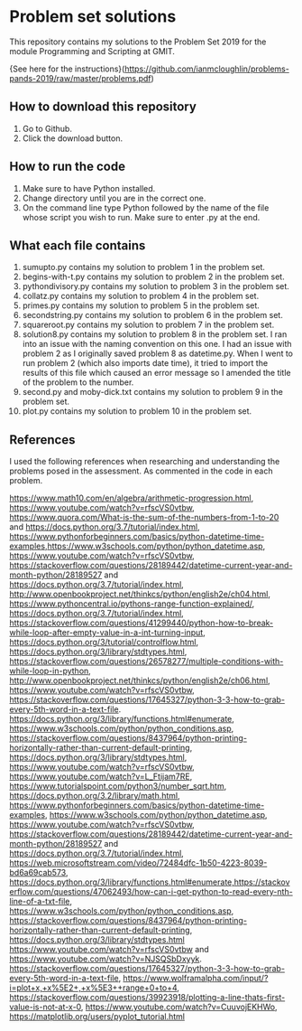 # Problem set solutions

This repository contains my solutions to the Problem Set 2019 for the module Programming and Scripting at GMIT.

{See here for the instructions}(https://github.com/ianmcloughlin/problems-pands-2019/raw/master/problems.pdf)

## How to download this repository

1.  Go to Github.
2.  Click the download button.

##  How to run the code

1. Make sure to have Python installed.
2. Change directory until you are in the correct one.
3. On the command line type Python followed by the name of the file whose script you wish to run.  Make sure to enter .py at the end.


## What each file contains

1.  sumupto.py contains my solution to problem 1 in the problem set.
2.  begins-with-t.py contains my solution to problem 2 in the problem set.
3.  pythondivisory.py contains my solution to problem 3 in the problem set.
4.  collatz.py contains my solution to problem 4 in the problem set.  
5.  primes.py contains my solution to problem 5 in the problem set.
6.  secondstring.py contains my solution to problem 6 in the problem set.
7.  squareroot.py contains my solution to problem 7 in the problem set.
8.  solution8.py contains my solution to problem 8 in the problem set.  I ran into an issue with the naming convention on this one.  I had an          issue with problem 2 as I originally saved problem 8 as datetime.py. When I went to run problem 2 (which also imports date time), it tried to      import the results of this file which caused an error message so I amended the title of the problem to the number.  
9.  second.py and moby-dick.txt contains my solution to problem 9 in the problem set.
10. plot.py contains my solution to problem 10 in the problem set.

##  References

I used the following references when researching and understanding the problems posed in the assessment.  As commented in the code in each problem.

https://www.math10.com/en/algebra/arithmetic-progression.html, https://www.youtube.com/watch?v=rfscVS0vtbw, https://www.quora.com/What-is-the-sum-of-the-numbers-from-1-to-20 and https://docs.python.org/3.7/tutorial/index.html, https://www.pythonforbeginners.com/basics/python-datetime-time-examples,https://www.w3schools.com/python/python_datetime.asp, https://www.youtube.com/watch?v=rfscVS0vtbw, https://stackoverflow.com/questions/28189442/datetime-current-year-and-month-python/28189527 and https://docs.python.org/3.7/tutorial/index.html, http://www.openbookproject.net/thinkcs/python/english2e/ch04.html, https://www.pythoncentral.io/pythons-range-function-explained/, https://docs.python.org/3.7/tutorial/index.html, https://stackoverflow.com/questions/41299440/python-how-to-break-while-loop-after-empty-value-in-a-int-turning-input,  https://docs.python.org/3/tutorial/controlflow.html, https://docs.python.org/3/library/stdtypes.html, https://stackoverflow.com/questions/26578277/multiple-conditions-with-while-loop-in-python, http://www.openbookproject.net/thinkcs/python/english2e/ch06.html, https://www.youtube.com/watch?v=rfscVS0vtbw,  https://stackoverflow.com/questions/17645327/python-3-3-how-to-grab-every-5th-word-in-a-text-file. https://docs.python.org/3/library/functions.html#enumerate, https://www.w3schools.com/python/python_conditions.asp, https://stackoverflow.com/questions/8437964/python-printing-horizontally-rather-than-current-default-printing, https://docs.python.org/3/library/stdtypes.html, https://www.youtube.com/watch?v=rfscVS0vtbw,   https://www.youtube.com/watch?v=L_Ftijam7RE, https://www.tutorialspoint.com/python3/number_sqrt.htm, https://docs.python.org/3.2/library/math.html, https://www.pythonforbeginners.com/basics/python-datetime-time-examples,  https://www.w3schools.com/python/python_datetime.asp, https://www.youtube.com/watch?v=rfscVS0vtbw, https://stackoverflow.com/questions/28189442/datetime-current-year-and-month-python/28189527 and https://docs.python.org/3.7/tutorial/index.html,  https://web.microsoftstream.com/video/72484dfc-1b50-4223-8039-bd6a69cab573, https://docs.python.org/3/library/functions.html#enumerate,https://stackoverflow.com/questions/47062493/how-can-i-get-python-to-read-every-nth-line-of-a-txt-file,   https://www.w3schools.com/python/python_conditions.asp, https://stackoverflow.com/questions/8437964/python-printing-horizontally-rather-than-current-default-printing, https://docs.python.org/3/library/stdtypes.html
https://www.youtube.com/watch?v=rfscVS0vtbw and https://www.youtube.com/watch?v=NJSQSbDxyyk.  https://stackoverflow.com/questions/17645327/python-3-3-how-to-grab-every-5th-word-in-a-text-file, https://www.wolframalpha.com/input/?i=plot+x,+x%5E2+,+x%5E3++range+0+to+4, https://stackoverflow.com/questions/39923918/plotting-a-line-thats-first-value-is-not-at-x-0, https://www.youtube.com/watch?v=CuuvojEKHWo, https://matplotlib.org/users/pyplot_tutorial.html

